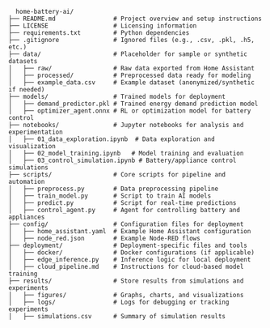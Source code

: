       home-battery-ai/
    ├── README.md                # Project overview and setup instructions
    ├── LICENSE                  # Licensing information
    ├── requirements.txt         # Python dependencies
    ├── .gitignore               # Ignored files (e.g., .csv, .pkl, .h5, etc.)
    ├── data/                    # Placeholder for sample or synthetic datasets
    │   ├── raw/                 # Raw data exported from Home Assistant
    │   ├── processed/           # Preprocessed data ready for modeling
    │   ├── example_data.csv     # Example dataset (anonymized/synthetic if needed)
    ├── models/                  # Trained models for deployment
    │   ├── demand_predictor.pkl # Trained energy demand prediction model
    │   ├── optimizer_agent.onnx # RL or optimization model for battery control
    ├── notebooks/               # Jupyter notebooks for analysis and experimentation
    │   ├── 01_data_exploration.ipynb  # Data exploration and visualization
    │   ├── 02_model_training.ipynb   # Model training and evaluation
    │   ├── 03_control_simulation.ipynb # Battery/appliance control simulations
    ├── scripts/                 # Core scripts for pipeline and automation
    │   ├── preprocess.py        # Data preprocessing pipeline
    │   ├── train_model.py       # Script to train AI models
    │   ├── predict.py           # Script for real-time predictions
    │   ├── control_agent.py     # Agent for controlling battery and appliances
    ├── config/                  # Configuration files for deployment
    │   ├── home_assistant.yaml  # Example Home Assistant configuration
    │   ├── node_red.json        # Example Node-RED flows
    ├── deployment/              # Deployment-specific files and tools
    │   ├── docker/              # Docker configurations (if applicable)
    │   ├── edge_inference.py    # Inference logic for local deployment
    │   ├── cloud_pipeline.md    # Instructions for cloud-based model training
    ├── results/                 # Store results from simulations and experiments
    │   ├── figures/             # Graphs, charts, and visualizations
    │   ├── logs/                # Logs for debugging or tracking experiments
    │   ├── simulations.csv      # Summary of simulation results

